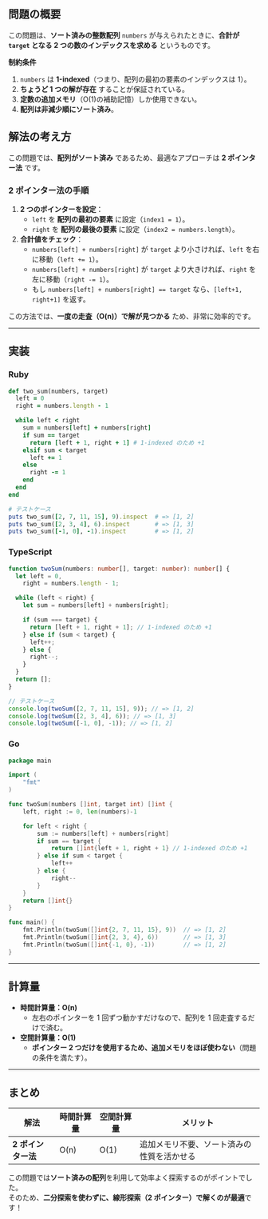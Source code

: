 ## 問題の概要

この問題は、**ソート済みの整数配列** `numbers` が与えられたときに、**合計が `target` となる 2 つの数のインデックスを求める** というものです。

**制約条件**

1. `numbers` は **1-indexed**（つまり、配列の最初の要素のインデックスは 1）。
2. **ちょうど 1 つの解が存在** することが保証されている。
3. **定数の追加メモリ**（O(1)の補助記憶）しか使用できない。
4. **配列は非減少順にソート済み**。

## 解法の考え方

この問題では、**配列がソート済み** であるため、最適なアプローチは **2 ポインター法** です。

### **2 ポインター法の手順**

1. **2 つのポインターを設定**：
   - `left` を **配列の最初の要素** に設定（`index1 = 1`）。
   - `right` を **配列の最後の要素** に設定（`index2 = numbers.length`）。
2. **合計値をチェック**：
   - `numbers[left] + numbers[right]` が `target` より小さければ、`left` を右に移動（`left += 1`）。
   - `numbers[left] + numbers[right]` が `target` より大きければ、`right` を左に移動（`right -= 1`）。
   - もし `numbers[left] + numbers[right] == target` なら、`[left+1, right+1]` を返す。

この方法では、**一度の走査（O(n)）で解が見つかる** ため、非常に効率的です。

---

## **実装**

### **Ruby**

```ruby
def two_sum(numbers, target)
  left = 0
  right = numbers.length - 1

  while left < right
    sum = numbers[left] + numbers[right]
    if sum == target
      return [left + 1, right + 1] # 1-indexed のため +1
    elsif sum < target
      left += 1
    else
      right -= 1
    end
  end
end

# テストケース
puts two_sum([2, 7, 11, 15], 9).inspect  # => [1, 2]
puts two_sum([2, 3, 4], 6).inspect       # => [1, 3]
puts two_sum([-1, 0], -1).inspect        # => [1, 2]
```

### **TypeScript**

```typescript
function twoSum(numbers: number[], target: number): number[] {
  let left = 0,
    right = numbers.length - 1;

  while (left < right) {
    let sum = numbers[left] + numbers[right];

    if (sum === target) {
      return [left + 1, right + 1]; // 1-indexed のため +1
    } else if (sum < target) {
      left++;
    } else {
      right--;
    }
  }
  return [];
}

// テストケース
console.log(twoSum([2, 7, 11, 15], 9)); // => [1, 2]
console.log(twoSum([2, 3, 4], 6)); // => [1, 3]
console.log(twoSum([-1, 0], -1)); // => [1, 2]
```

### **Go**

```go
package main

import (
	"fmt"
)

func twoSum(numbers []int, target int) []int {
	left, right := 0, len(numbers)-1

	for left < right {
		sum := numbers[left] + numbers[right]
		if sum == target {
			return []int{left + 1, right + 1} // 1-indexed のため +1
		} else if sum < target {
			left++
		} else {
			right--
		}
	}
	return []int{}
}

func main() {
	fmt.Println(twoSum([]int{2, 7, 11, 15}, 9))  // => [1, 2]
	fmt.Println(twoSum([]int{2, 3, 4}, 6))       // => [1, 3]
	fmt.Println(twoSum([]int{-1, 0}, -1))        // => [1, 2]
}
```

---

## **計算量**

- **時間計算量：O(n)**
  - 左右のポインターを 1 回ずつ動かすだけなので、配列を 1 回走査するだけで済む。
- **空間計算量：O(1)**
  - **ポインター 2 つだけを使用するため、追加メモリをほぼ使わない**（問題の条件を満たす）。

---

## **まとめ**

| 解法               | 時間計算量 | 空間計算量 | メリット                                   |
| ------------------ | ---------- | ---------- | ------------------------------------------ |
| **2 ポインター法** | O(n)       | O(1)       | 追加メモリ不要、ソート済みの性質を活かせる |

この問題では**ソート済みの配列**を利用して効率よく探索するのがポイントでした。  
そのため、**二分探索を使わずに、線形探索（2 ポインター）で解くのが最適**です！

